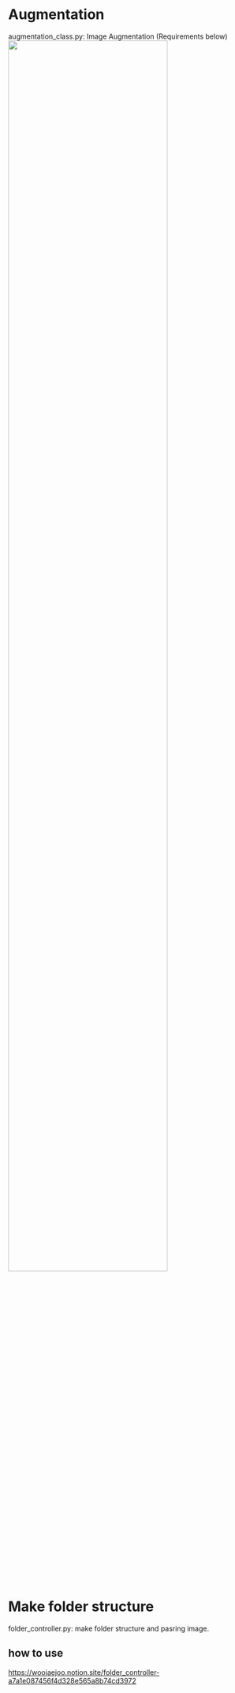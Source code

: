 # Augmentation
augmentation_class.py: Image Augmentation (Requirements below)  
<img width="80%" src="https://github.com/woorej/Korea-Customs-Service/assets/5304511/ed92ac5c-6dfa-4ad3-b313-e603c432472c">


# Make folder structure
folder_controller.py: make folder structure and pasring image.
## how to use
https://woojaejoo.notion.site/folder_controller-a7a1e087456f4d328e565a8b74cd3972
